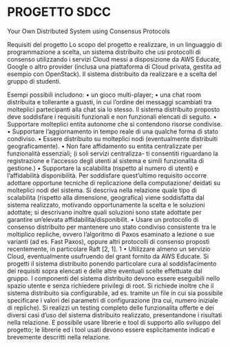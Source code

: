 # PROGETTO SDCC
Your Own Distributed System using Consensus Protocols

Requisiti del progetto
Lo scopo del progetto e realizzare, in un linguaggio di programmazione a scelta, un sistema distribuito che
usi protocolli di consenso utilizzando i servizi Cloud messi a disposizione da AWS Educate, Google o altro
provider (inclusa una piattaforma di Cloud privata, gestita ad esempio con OpenStack).
Il sistema distribuito da realizzare e a scelta del gruppo di studenti. 

Esempi possibili includono:
• un gioco multi-player;
• una chat room distribuita e tollerante a guasti, in cui l’ordine dei messaggi scambiati tra molteplici
partecipanti alla chat sia lo stesso.
Il sistema distribuito proposto deve soddisfare i requisiti funzionali e non funzionali elencati di seguito.
• Supportare molteplici entita autonome che si contendono risorse condivise.
• Supportare l’aggiornamento in tempo reale di una qualche forma di stato condiviso.
• Essere distribuito su molteplici nodi (eventualmente distribuiti geograficamente).
• Non fare affidamento su entita centralizzate per funzionalità essenziali; (i soli servizi centralizza- 
ti consentiti riguardano la registrazione e l’accesso degli utenti al sistema e simili funzionalita di gestione.)
• Supportare la scalabilita (rispetto al numero di utenti) e l’affidabilità disponibilità. Per soddisfare 
quest’ultimo requisito occorre adottare opportune tecniche di replicazione della computazione/ deidati
su molteplici nodi del sistema. Si descriva nella relazione quale tipo di scalabilita (rispetto alla
dimensione, geografica) viene soddisfatta dal sistema realizzato, motivando opportunamente la scelta
e le soluzioni adottate; si descrivano inoltre quali soluzioni sono state adottate per garantire un’elevata
affidabilita/disponibilit.
• Usare un protocollo di consenso distribuito per mantenere uno stato condiviso consistente tra le moltiplico
repliche, ovvero l’algoritmo di Paxos esaminato a lezione o sue varianti (ad es. Fast Paxos),
oppure altri protocolli di consenso proposti recentemente, in particolare Raft [2, 1].
1
• Utilizzare almeno un servizio Cloud, eventualmente usufruendo del grant fornito da AWS Educate.
Si progetti il sistema distribuito ponendo particolare cura al soddisfacimento dei requisiti sopra elencati
e delle altre eventuali scelte effettuate dal gruppo. I componenti del sistema distribuito devono essere eseguibili
nello spazio utente e senza richiedere privilegi di root. Si richiede inoltre che il sistema distribuito sia
configurabile, ad es. tramite un file in cui sia possibile specificare i valori dei parametri di configurazione
(tra cui, numero iniziale di repliche).
Si realizzi un testing completo delle funzionalita offerte e dei diversi casi d’uso del sistema distribuito realizzato, presentandone i risultati nella relazione.
E possibile usare librerie e tool di supporto allo sviluppo del progetto; le librerie ed i tool usati devono essere esplicitamente indicati e brevemente descritti nella relazione.

